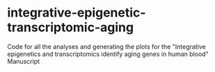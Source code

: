 # integrative-epigenetic-transcriptomic-aging
Code for all the analyses and generating the plots for the "Integrative epigenetics and transcriptomics identify aging genes in human blood" Manuscript 
